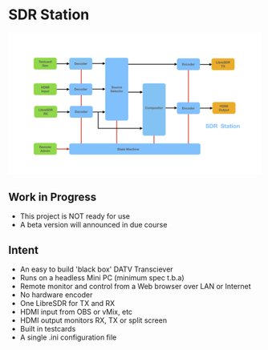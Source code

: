 # SDR Station
![diagram](doc/sdr-station-diagram.jpg)

## Work in Progress
- This project is NOT ready for use
- A beta version will announced in due course

## Intent
- An easy to build 'black box' DATV Transciever
- Runs on a headless Mini PC (minimum spec t.b.a)
- Remote monitor and control from a Web browser over LAN or Internet
- No hardware encoder
- One LibreSDR for TX and RX
- HDMI input from OBS or vMix, etc
- HDMI output monitors RX, TX or split screen
- Built in testcards
- A single .ini configuration file
